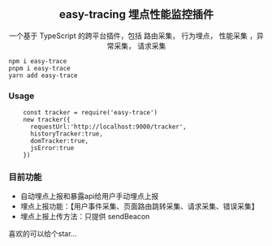 <div align="center">
  <h2>easy-tracing 埋点性能监控插件</h1>
  <p>一个基于 TypeScript 的跨平台插件，包括  路由采集， 行为埋点， 性能采集 ，异常采集， 请求采集 </p>
</div>

```
npm i easy-trace
pnpm i easy-trace
yarn add easy-trace

```

### Usage
```
    const tracker = require('easy-trace') 
    new tracker({
      requestUrl:'http://localhost:9000/tracker',
      historyTracker:true,
      domTracker:true,
      jsError:true
    })
```

### 目前功能
+ 自动埋点上报和暴露api给用户手动埋点上报
+ 埋点上报功能：【用户事件采集、页面路由跳转采集、请求采集、错误采集】
+ 埋点上报上传方法：只提供 sendBeacon


喜欢的可以给个star...
